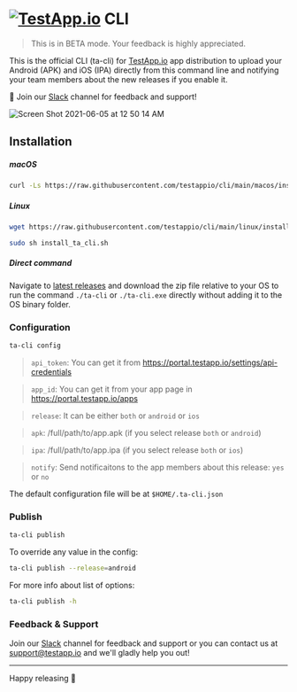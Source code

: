 # [<img src="https://assets.testapp.io/logo/blue.svg" alt="TestApp.io"/>](https://testapp.io/) CLI

> This is in BETA mode. Your feedback is highly appreciated.

This is the official CLI (ta-cli) for [TestApp.io](https://testapp.io) app distribution to upload your Android (APK) and iOS (IPA) directly from this command line and notifying your team members about the new releases if you enable it.

🎉 Join our [Slack](https://join.slack.com/t/testappio/shared_invite/zt-pvpoj3l2-epGYwGTaV3~3~0f7udNWoA) channel for feedback and support!

![Screen Shot 2021-06-05 at 12 50 14 AM](https://user-images.githubusercontent.com/3076722/120862504-1f8e7f80-c59a-11eb-93ca-71f677855020.png)

## Installation

##### macOS

```bash
curl -Ls https://raw.githubusercontent.com/testappio/cli/main/macos/install.sh | sh
```

##### Linux

```bash
wget https://raw.githubusercontent.com/testappio/cli/main/linux/install.sh -O  install_ta_cli.sh
```

```bash
sudo sh install_ta_cli.sh
```

##### Direct command

Navigate to [latest releases](https://github.com/testappio/cli/releases) and download the zip file relative to your OS to run the command `./ta-cli` or `./ta-cli.exe` directly without adding it to the OS binary folder.

### Configuration

```bash
ta-cli config
```

> `api_token`: You can get it from https://portal.testapp.io/settings/api-credentials

> `app_id`: You can get it from your app page in https://portal.testapp.io/apps

> `release`: It can be either `both` or `android` or `ios`

> `apk`: /full/path/to/app.apk (if you select release `both` or `android`)

> `ipa`: /full/path/to/app.ipa (if you select release `both` or `ios`)

> `notify`: Send notificaitons to the app members about this release: `yes` or `no`

The default configuration file will be at `$HOME/.ta-cli.json`

### Publish

```bash
ta-cli publish
```

To override any value in the config:

```bash
ta-cli publish --release=android
```

For more info about list of options:

```bash
ta-cli publish -h
```

### Feedback & Support

Join our [Slack](https://join.slack.com/t/testappio/shared_invite/zt-pvpoj3l2-epGYwGTaV3~3~0f7udNWoA) channel for feedback and support or you can contact us at support@testapp.io and we'll gladly help you out!

---

Happy releasing 🎉
